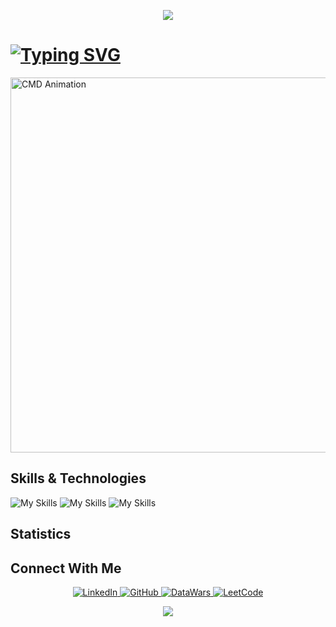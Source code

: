 <p align="center">
  <img src="https://capsule-render.vercel.app/api?type=waving&height=101&color=0:0061ff,100:60efff"/>
</p>
<h1><a href="https://git.io/typing-svg"><img src="https://readme-typing-svg.demolab.com?font=Fira+Code&size=26&pause=10000&color=059df5&repeat=true&width=500&height=39&lines=Hey+there!+I'm+Cavid+Ibadov%F0%9F%9B%B8" alt="Typing SVG" /></a></h1>
<img src="./CMDVideoCavid-Clipchamp.gif" alt="CMD Animation" width="800" height="600" />


## Skills & Technologies
![My Skills](https://go-skill-icons.vercel.app/api/icons?i=python,jupyter,anaconda,googlecolab,django,spark,scikitlearn,tableau,postgresql,mysql,js,threejs,vite,api,html)
![My Skills](https://go-skill-icons.vercel.app/api/icons?i=css,tailwindcss,gsap,c,cpp,cs,dotnet,autocad,assembly,bash,docker,kubernetes,postman,gcp,github)
![My Skills](https://go-skill-icons.vercel.app/api/icons?i=git,gitbash,wireshark,vmwareworkstation,windows,linux,debian,kali)


## Statistics


## Connect With Me

<p align="center">
  <a href="https://www.linkedin.com/in/javid-ibadov/" target="_blank">
    <img src="https://img.shields.io/badge/LinkedIn-0077B5?style=for-the-badge&logo=linkedin&logoColor=white" alt="LinkedIn"/>
  </a>
  <a href="https://github.com/feroverte" target="_blank">
    <img src="https://img.shields.io/badge/GitHub-181717?style=for-the-badge&logo=github&logoColor=white" alt="GitHub"/>
  </a>
  <a href="https://profiles.datawars.io/nam1g4khund0v" target="_blank">
    <img src="https://img.shields.io/badge/DataWars-0A66C2?style=for-the-badge&logo=data&logoColor=white" alt="DataWars"/>
  </a>
  <a href="https://leetcode.com/u/pwFDy8oCQG/" target="_blank">
    <img src="https://img.shields.io/badge/LeetCode-FFA116?style=for-the-badge&logo=leetcode&logoColor=white" alt="LeetCode"/>
  </a>
</p>

<p align="center">
  <img src="https://capsule-render.vercel.app/api?type=waving&height=101&color=0:0061ff,100:60efff&section=footer"/>
</p>

